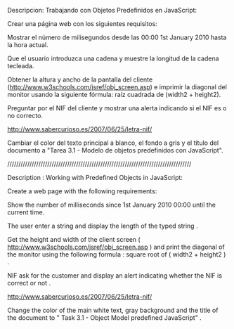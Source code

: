 Descripcion: Trabajando con Objetos Predefinidos en JavaScript:

Crear una página web con los siguientes requisitos:

Mostrar el número de milisegundos desde las 00:00 1st January 2010 hasta la hora actual.

Que el usuario introduzca una cadena y muestre la longitud de la cadena tecleada.

Obtener la altura y ancho de la pantalla del cliente (http://www.w3schools.com/jsref/obj_screen.asp) e imprimir la diagonal del monitor usando la siguiente fórmula:  raíz cuadrada de (width2 + height2).

Preguntar por el NIF del cliente y mostrar una alerta indicando si el NIF es o no correcto.

http://www.sabercurioso.es/2007/06/25/letra-nif/

Cambiar el color del texto principal a blanco, el fondo a gris y el título del documento a "Tarea 3.1 - Modelo de objetos predefinidos con JavaScript".

///////////////////////////////////////////////////////////////////////////////////

Description : Working with Predefined Objects in JavaScript:

Create a web page with the following requirements:

Show the number of milliseconds since 1st January 2010 00:00 until the current time.

The user enter a string and display the length of the typed string .

Get the height and width of the client screen ( http://www.w3schools.com/jsref/obj_screen.asp ) and print the diagonal of the monitor using the following formula : square root of ( width2 + height2 ) .

NIF ask for the customer and display an alert indicating whether the NIF is correct or not .

http://www.sabercurioso.es/2007/06/25/letra-nif/

Change the color of the main white text, gray background and the title of the document to " Task 3.1 - Object Model predefined JavaScript" .
